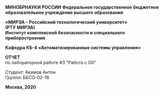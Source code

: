 **МИНОБРНАУКИ РОССИИ**
**Федеральное государственное бюджетное образовательное учреждение высшего образования**

**«МИРЭА – Российский технологический университет»**\
**(РТУ МИРЭА)**\
**Институт комплексной безопасности и специального приборостроения**

**Кафедра КБ-4 «Автоматизированные системы управления»**

**ОТЧЕТ**\
по лабораторной работе #3 "Работа с Git"

*Студент:* Акимов Антон\
*Группа:* ББСО-02-18

**Москва, 2020**
